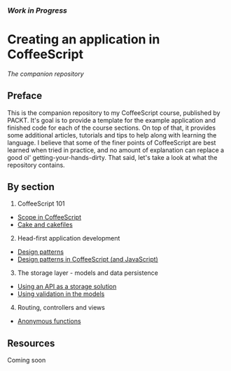 ### *Work in Progress*

# Creating an application in CoffeeScript
*The companion repository*

## Preface
This is the companion repository to my CoffeeScript course, published by PACKT. It's goal is to provide a template for the example application and finished code for each of the course sections. On top of that, it provides some additional articles, tutorials and tips to help along with learning the language. I believe that some of the finer points of CoffeeScript are best learned when tried in practice, and no amount of explanation can replace a good ol' getting-your-hands-dirty. That said, let's take a look at what the repository contains.

## By section
1. CoffeeScript 101
  - [Scope in CoffeeScript](.)
  - [Cake and cakefiles](https://github.com/DBozhinovski/coffeescript-course/wiki/Cake-and-cakefiles)
2. Head-first application development
  - [Design patterns](.)
  - [Design patterns in CoffeeScript (and JavaScript)](.)
3. The storage layer - models and data persistence
  - [Using an API as a storage solution](.)
  - [Using validation in the models](.)
4. Routing, controllers and views
  - [Anonymous functions](.)

## Resources
Coming soon

